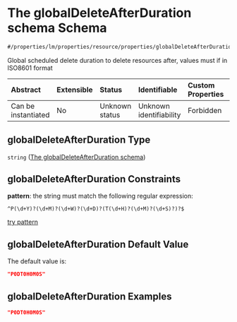 # The globalDeleteAfterDuration schema Schema

```txt
#/properties/lm/properties/resource/properties/globalDeleteAfterDuration#/properties/lm/properties/resource/properties/globalDeleteAfterDuration
```

Global scheduled delete duration to delete resources after, values must if in ISO8601 format

| Abstract            | Extensible | Status         | Identifiable            | Custom Properties | Additional Properties | Access Restrictions | Defined In                                                        |
| :------------------ | :--------- | :------------- | :---------------------- | :---------------- | :-------------------- | :------------------ | :---------------------------------------------------------------- |
| Can be instantiated | No         | Unknown status | Unknown identifiability | Forbidden         | Allowed               | none                | [values.schema.json\*](values.schema.json "open original schema") |

## globalDeleteAfterDuration Type

`string` ([The globalDeleteAfterDuration schema](values-properties-the-lm-schema-properties-the-resource-schema-properties-the-globaldeleteafterduration-schema.md))

## globalDeleteAfterDuration Constraints

**pattern**: the string must match the following regular expression:&#x20;

```regexp
^P(\d+Y)?(\d+M)?(\d+W)?(\d+D)?(T(\d+H)?(\d+M)?(\d+S)?)?$
```

[try pattern](https://regexr.com/?expression=%5EP\(%5Cd%2BY\)%3F\(%5Cd%2BM\)%3F\(%5Cd%2BW\)%3F\(%5Cd%2BD\)%3F\(T\(%5Cd%2BH\)%3F\(%5Cd%2BM\)%3F\(%5Cd%2BS\)%3F\)%3F%24 "try regular expression with regexr.com")

## globalDeleteAfterDuration Default Value

The default value is:

```json
"P0DT0H0M0S"
```

## globalDeleteAfterDuration Examples

```json
"P0DT0H0M0S"
```
